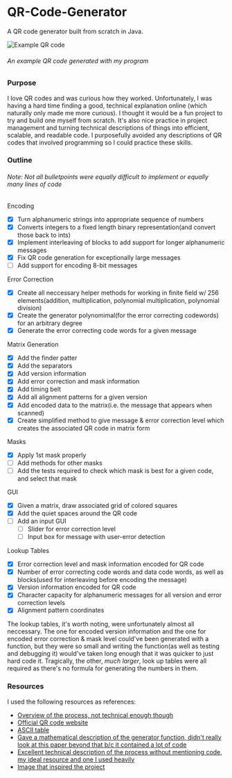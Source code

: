 # QR-Code-Generator
A QR code generator built from scratch in Java.

![Example QR code](https://i.imgur.com/uLuj3mp.png)
###### An example QR code generated with my program


### Purpose
I love QR codes and was curious how they worked. Unfortunately, I was having a hard time finding a good, technical explanation online
(which naturally only made me more curious). I thought it would be a fun project to try and build one myself from scratch. It's also 
nice practice in project management and turning technical descriptions of things into efficient, scalable, and readable code. I purposefully avoided any descriptions of QR codes that involved programming so I could practice these skills.

### Outline
###### Note: Not all bulletpoints were equally difficult to implement or equally many lines of code
Encoding
- [x] Turn alphanumeric strings into appropriate sequence of numbers
- [x] Converts integers to a fixed length binary representation(and convert those back to ints)
- [x] Implement interleaving of blocks to add support for longer alphanumeric messages
- [x] Fix QR code generation for exceptionally large messages
- [ ] Add support for encoding 8-bit messages

Error Correction
- [x] Create all neccessary helper methods for working in finite field w/ 256 elements(addition, multiplication, polynomial multiplication, polynomial division)
- [x] Create the generator polynomimal(for the error correcting codewords) for an arbitrary degree
- [x] Generate the error correcting code words for a given message

Matrix Generation
- [x] Add the finder patter
- [x] Add the separators
- [x] Add version information
- [x] Add error correction and mask information
- [x] Add timing belt
- [x] Add all alignment patterns for a given version
- [x] Add encoded data to the matrix(i.e. the message that appears when scanned)
- [x] Create simplified method to give message & error correction level which creates the associated QR code in matrix form

Masks
- [x] Apply 1st mask properly
- [ ] Add methods for other masks
- [ ] Add the tests required to check which mask is best for a given code, and select that mask

GUI
- [x] Given a matrix, draw associated grid of colored squares
- [x] Add the quiet spaces around the QR code
- [ ] Add an input GUI
     - [ ] Slider for error correction level
     - [ ] Input box for message with user-error detection
     
Lookup Tables
- [x] Error correction level and mask information encoded for QR code
- [x] Number of error correcting code words and data code words, as well as blocks(used for interleaving before encoding the message)
- [x] Version information encoded for QR code
- [x] Character capacity for alphanumeric messages for all version and error correction levels
- [x] Alignment pattern coordinates

The lookup tables, it's worth noting, were unfortunately almost all neccessary. The one for encoded version information and the one for encoded error correction & mask level could've been generated with a function, but they were so small and writing the function(as well as testing and debugging it) would've taken long enough that it was quicker to just hard code it. Tragically, the other, *much larger*,  look up tables were all required as there's no formula for generating the numbers in them.



### Resources
I used the following resources as references:
- [Overview of the process, not technical enough though](http://www.swetake.com/qrcode/qr1_en.html)
- [Official QR code website](https://www.qrcode.com/en/)
- [ASCII table](https://www.cs.cmu.edu/~pattis/15-1XX/common/handouts/ascii.html)
- [Gave a mathematical description of the generator function, didn't really look at this paper beyond that b/c it contained a lot of  code](https://www.stthomas.edu/media/collegeofartsandsciences/mathematics/pdf/2017AndersonGroupBarlandCAMReport.pdf)
- [Excellent technical description of the process without mentioning code, my ideal resource and one I used heavily](https://www.thonky.com/qr-code-tutorial/introduction)
- [Image that inspired the project](https://i.redd.it/hcuq4rpn2xs21.png)
